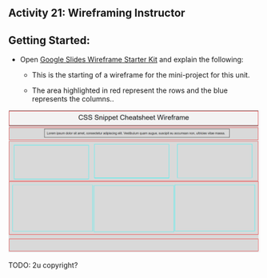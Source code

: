 ## Activity 21: Wireframing Instructor

## Getting Started:

* Open [Google Slides Wireframe Starter Kit](https://docs.google.com/presentation/d/1BFp6eR2GD8gbTuuoMq1XhkOKdBH7ozBRL1ItoQeK1BE/edit?usp=sharing) and explain the following:

    * This is the starting of a wireframe for the mini-project for this unit.

    * The area highlighted in red represent the rows and the blue represents the columns..

![Example of an unfiished wireframe with its row and columns highlighted](./assets/Images/01-unfished-wireframe.png)

TODO: 2u copyright?
